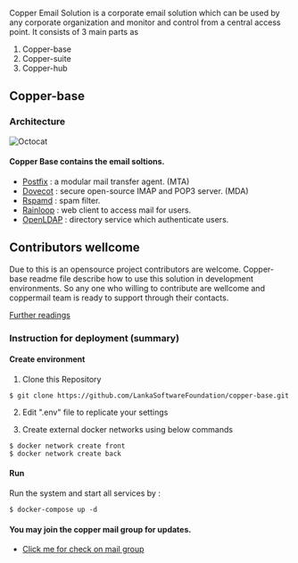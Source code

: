 Copper Email Solution is a corporate email solution which can be used by any corporate organization and monitor and control from a central access point. It consists of 3 main parts as
1. Copper-base
2. Copper-suite
3. Copper-hub


## Copper-base

### Architecture

![Octocat](https://github.com/LankaSoftwareFoundation/Copper-EmailSolution/blob/master/mailServerArchitecture.png?raw=true)


#### Copper Base contains the email  soltions.

- [Postfix](http://www.postfix.org/) : a modular mail transfer agent. (MTA)
- [Dovecot](https://www.dovecot.org/) : secure open-source IMAP and POP3 server. (MDA)
- [Rspamd](https://rspamd.com/) : spam filter.
- [Rainloop](https://www.rainloop.net/) : web client to access mail for users.
- [OpenLDAP](https://www.openldap.org/) : directory service which authenticate users.


## Contributors wellcome

Due to this is an opensource project contributors are welcome.
Copper-base readme file describe how to use this solution in development environments.
So any one who willing to contribute are wellcome and coppermail team is ready to support through their contacts.

[Further readings](https://github.com/LankaSoftwareFoundation/copper-base/blob/master/README.md)

### Instruction for deployment (summary)

#### Create environment

1. Clone this Repository

```
$ git clone https://github.com/LankaSoftwareFoundation/copper-base.git
```

2. Edit ".env" file to replicate your settings

3. Create external docker networks using below commands

```
$ docker network create front
$ docker network create back
```
#### Run

Run the system and start all services by :

```
$ docker-compose up -d 
```

#### You may join the copper mail group for updates.

- [Click me for check on mail group](https://groups.google.com/forum/#!forum/lsf-email-solution)
